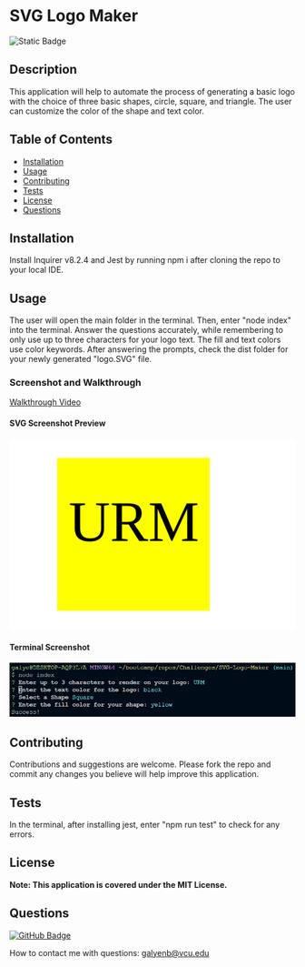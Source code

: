 # SVG Logo Maker

![Static Badge](https://img.shields.io/badge/License:_MIT-content)

## Description

This application will help to automate the process of generating a basic logo with the choice of three basic shapes, circle, square, and triangle. The user can customize the color of the shape and text color.

## Table of Contents

- [Installation](#installation)
- [Usage](#usage)
- [Contributing](#contributing)
- [Tests](#tests)
- [License](#license)
- [Questions](#questions)

## Installation

Install Inquirer v8.2.4 and Jest by running npm i after cloning the repo to your local IDE.

## Usage

The user will open the main folder in the terminal. Then, enter "node index" into the terminal. Answer the questions accurately, while remembering to only use up to three characters for your logo text. The fill and text colors use color keywords. After answering the prompts, check the dist folder for your newly generated "logo.SVG" file.

### Screenshot and Walkthrough

[Walkthrough Video](undefined)

#### SVG Screenshot Preview

![#logo.svg file](./examples/logo.svg)

#### Terminal Screenshot

![#Terminal Screenshot](./examples/images/NodeTerminalExample.png)

## Contributing

Contributions and suggestions are welcome. Please fork the repo and commit any changes you believe will help improve this application.

## Tests

In the terminal, after installing jest, enter "npm run test" to check for any errors.

## License

**Note: This application is covered under the MIT License.**

## Questions

[![GitHub Badge](https://img.shields.io/badge/SeeYouThursday-content?logo=github)](https://github.com//SeeYouThursday)

How to contact me with questions:
[galyenb@vcu.edu](galyenb@vcu.edu)
